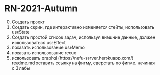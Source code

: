 # RN-2021-Autumn
0. Создать проект
1. Создать скрин, где интерактивно изменяется стейты, использовать useState
2. Создать простой список задач, используя внешние данные, должен использоваться useEffect
3. показать использование useMemo
4. показать использование redux
5. использовать graphql (https://nefu-server.herokuapp.com/)<br />
readme.md оставить ссылку на фигму, сверстать по фигме. начиная с 3 лабы
